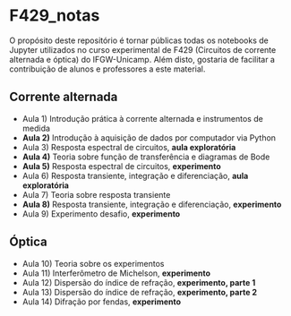 # F429_notas
O propósito deste repositório é tornar públicas todas os notebooks de Jupyter utilizados no curso experimental de F429 (Circuitos de corrente alternada e óptica) do IFGW-Unicamp. Além disto, gostaria de facilitar a contribuição de  alunos e professores a este material.

## Corrente alternada
* Aula 1) Introdução prática à corrente alternada e instrumentos de medida		 
* __Aula 2)__ Introdução à aquisição de dados por computador via Python		
* Aula 3) Resposta espectral de circuitos, __aula exploratória__
* __Aula 4)__ Teoria sobre função de transferência e diagramas de Bode		
* __Aula 5)__ Resposta espectral de circuitos, __experimento__
* Aula 6) Resposta transiente, integração e diferenciação, __aula exploratória__
* Aula 7) Teoria sobre resposta transiente	
* __Aula 8)__ Resposta transiente, integração e diferenciação, __experimento__
* Aula 9) Experimento desafio, __experimento__

## Óptica
* Aula 10) Teoria sobre os experimentos
* Aula 11) Interferômetro de Michelson, __experimento__
* Aula 12) Dispersão do índice de refração, __experimento, parte 1__
* Aula 13) Dispersão do índice de refração, __experimento, parte 2__
* Aula 14) Difração por fendas, __experimento__
